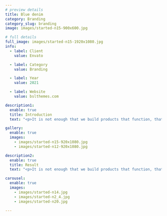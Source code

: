 ```yaml
---
# preview details
title: Blue denim
category: Branding
category_slug: branding
image: images/started-n15-900x600.jpg

# full details
full_image: images/started-n15-1920x1080.jpg
info:
  - label: Client
    value: Envato

  - label: Category
    value: Branding

  - label: Year
    value: 2021

  - label: Website
    value: bslthemes.com

description1:
  enable: true
  title: Introduction
  text: "<p>It is not enough that we build products that function, that are understandable and usable, we also need to build products that bring joy and excitement, pleasure and fun, and, yes, beauty to people’s lives. Creativity is to discover a question that has never been asked. If one brings up an idiosyncratic question, the answer he gives will necessarily be unique as well.</p>"

gallery:
  enable: true
  images:
    - images/started-n15-920x1080.jpg
    - images/started-n12-920x1080.jpg

description2:
  enable: true
  title: Result
  text: "<p>It is not enough that we build products that function, that are understandable and usable, we also need to build products that bring joy and excitement, pleasure and fun, and, yes, beauty to people’s lives. Creativity is to discover a question that has never been asked. If one brings up an idiosyncratic question, the answer he gives will necessarily be unique as well.</p><p>Creativity is to discover a question that has never been asked. If one brings up an idiosyncratic question, the answer he gives will necessarily be unique as well.</p>"

carousel:
  enable: true
  images:
    - images/started-n14.jpg
    - images/started-n2_4.jpg
    - images/started-n20.jpg

---
```

